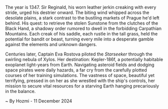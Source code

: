 
The year is 1347.  Sir Reginald, his worn leather jerkin creaking with every stride, urged his destrier onward.  The biting wind whipped across the desolate plains, a stark contrast to the bustling markets of Prague he'd left behind.  His quest: to retrieve the stolen Sunstone from the clutches of the Black Hand, a shadowy order rumored to dwell in the forbidding Carpathian Mountains.  Each creak of his saddle, each rustle in the tall grass, held the potential for bandit or beast, turning every mile into a desperate gamble against the elements and unknown dangers.

Centuries later, Captain Eva Rostova piloted the *Starseeker* through the swirling nebula of Xylos. Her destination: Kepler-186f, a potentially habitable exoplanet light-years from Earth.  Navigating asteroid fields and dodging space pirates were daily hazards, a far cry from the carefully plotted courses of her training simulations.  The vastness of space, beautiful yet terrifying, pressed in on her as she wrestled with the ship's controls, her mission to secure vital resources for a starving Earth hanging precariously in the balance.

~ By Hozmi - 11 December 2024
